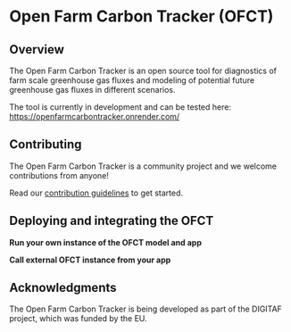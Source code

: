 # Open Farm Carbon Tracker (OFCT)

<h2>Overview</h2>

The Open Farm Carbon Tracker is an open source tool for diagnostics of farm scale greenhouse gas fluxes and modeling of potential future greenhouse gas fluxes in different scenarios. 

The tool is currently in development and can be tested here: https://openfarmcarbontracker.onrender.com/

<h2>Contributing</h2>

The Open Farm Carbon Tracker is a community project and we welcome contributions from anyone! 

Read our <a href="https://github.com/euraf/OpenFarmCarbonTracker/blob/main/CONTRIBUTING.md">contribution guidelines</a> to get started.

<h2>Deploying and integrating the OFCT</h2>

<strong>Run your own instance of the OFCT model and app</strong>

<strong>Call external OFCT instance from your app</strong>

<h2>Acknowledgments</h2>

The Open Farm Carbon Tracker is being developed as part of the DIGITAF project, which was funded by the EU. 
